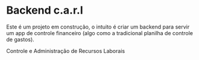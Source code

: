 # Backend c.a.r.l

Este é um projeto em construção, o intuito é criar um backend para servir um app de controle financeiro (algo como a tradicional planilha de controle de gastos).

Controle e
Administração de
Recursos
Laborais
